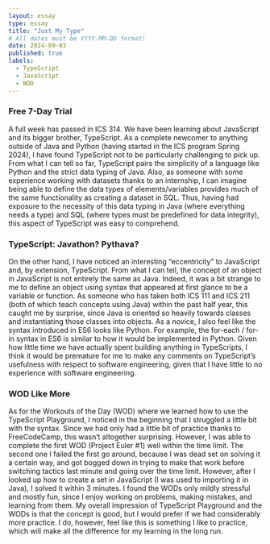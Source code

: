 ```yaml
---
layout: essay
type: essay
title: "Just My Type"
# All dates must be YYYY-MM-DD format!
date: 2024-09-03
published: true
labels:
  - TypeScript
  - JavaScript
  - WOD
---
```


### Free 7-Day Trial

A full week has passed in ICS 314. We have been learning about JavaScript and its bigger brother, TypeScript. As a complete newcomer to anything outside of Java and Python (having started in the ICS program Spring 2024), I have found TypeScript not to be particularly challenging to pick up. From what I can tell so far, TypeScript pairs the simplicity of a language like Python and the strict data typing of Java. Also, as someone with some experience working with datasets thanks to an internship, I can imagine being able to define the data types of elements/variables provides much of the same functionality as creating a dataset in SQL. Thus, having had exposure to the necessity of this data typing in Java (where everything needs a type) and SQL (where types must be predefined for data integrity), this aspect of TypeScript was easy to comprehend.

### TypeScript: Javathon? Pythava? 

On the other hand, I have noticed an interesting “eccentricity” to JavaScript and, by extension, TypeScript. From what I can tell, the concept of an object in JavaScript is not entirely the same as Java. Indeed, it was a bit strange to me to define an object using syntax that appeared at first glance to be a variable or function. As someone who has taken both ICS 111 and ICS 211 (both of which teach concepts using Java) within the past half year, this caught me by surprise, since Java is oriented so heavily towards classes and instantiating those classes into objects. As a novice, I also feel like the syntax introduced in ES6 looks like Python. For example, the for-each / for-in syntax in ES6 is similar to how it would be implemented in Python. Given how little time we have actually spent building anything in TypeScripts, I think it would be premature for me to make any comments on TypeScript’s usefulness with respect to software engineering, given that I have little to no experience with software engineering.

### WOD Like More

As for the Workouts of the Day (WOD) where we learned how to use the TypeScript Playground, I noticed in the beginning that I struggled a little bit with the syntax. Since we had only had a little bit of practice thanks to FreeCodeCamp, this wasn’t altogether surprising. However, I was able to complete the first WOD (Project Euler #1) well within the time limit. The second one I failed the first go around, because I was dead set on solving it a certain way, and got bogged down in trying to make that work before switching tactics last minute and going over the time limit. However, after I looked up how to create a set in JavaScript (I was used to importing it in Java), I solved it within 3 minutes. I found the WODs only mildly stressful and mostly fun, since I enjoy working on problems, making mistakes, and learning from them. My overall impression of TypeScript Playground and the WODs is that the concept is good, but I would prefer if we had considerably more practice. I do, however, feel like this is something I like to practice, which will make all the difference for my learning in the long run.
	

